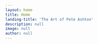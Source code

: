```yaml
---
layout: home
title: Home
landing-title: 'The Art of Pete Ashton'
description: null
image: null
author: null
---
```


